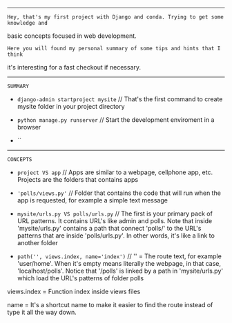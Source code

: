 
*************************************************************************************************

    Hey, that's my first project with Django and conda. Trying to get some knowledge and
basic concepts focused in web development.

    Here you will found my personal summary of some tips and hints that I think
it's interesting for a fast checkout if necessary.

*************************************************************************************************

    SUMMARY


* `django-admin startproject mysite` // That's the first command to create mysite folder in your
project directory

* `python manage.py runserver` // Start the development enviroment in a browser

* ``

*************************************************************************************************

    CONCEPTS

* `project VS app` // Apps are similar to a webpage, cellphone app, etc. Projects are the folders
that contains apps

* `'polls/views.py'` // Folder that contains the code that will run when the app is requested, for
example a simple text message

* `mysite/urls.py VS polls/urls.py` // The first is your primary pack of URL patterns. It contains
URL's like admin and polls. Note that inside 'mysite/urls.py' contains a path that connect 'polls/'
to the URL's patterns that are inside 'polls/urls.py'. In other words, it's like a link to another
folder

* `path('', views.index, name='index')` // '' = The route text, for example 'user/home'. When it's
empty means literally the webpage, in that case, 'localhost/polls'. Notice that '/polls' is linked
by a path in 'mysite/urls.py' which load the URL's patterns of folder polls

views.index = Function index inside views files

name = It's a shortcut name to make it easier to find the route instead of type it all the way down.

